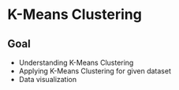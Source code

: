# K-Means Clustering

## Goal

- Understanding K-Means Clustering 
- Applying K-Means Clustering for given dataset
- Data visualization

